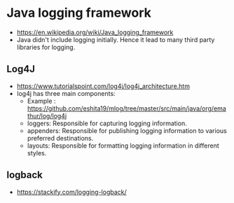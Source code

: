# Java logging framework
  - https://en.wikipedia.org/wiki/Java_logging_framework
  - Java didn't include logging initially. Hence it lead to many third party libraries for logging.
  
## Log4J
  - https://www.tutorialspoint.com/log4j/log4j_architecture.htm
  - log4j has three main components:
    - Example : https://github.com/eshita19/mlog/tree/master/src/main/java/org/emathur/log/log4j
    - loggers: Responsible for capturing logging information.
    - appenders: Responsible for publishing logging information to various preferred destinations.
    - layouts: Responsible for formatting logging information in different styles.
    
## logback
   - https://stackify.com/logging-logback/
    
    
    

